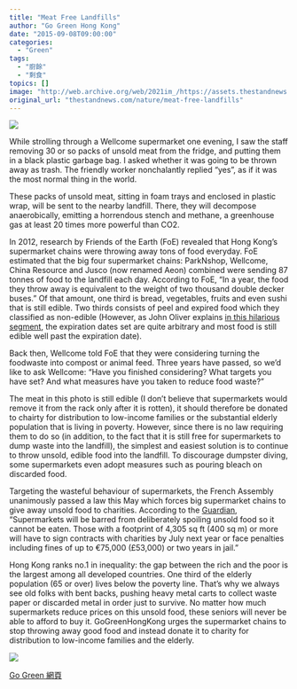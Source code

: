 ```yaml
---
title: "Meat Free Landfills"
author: "Go Green Hong Kong"
date: "2015-09-08T09:00:00"
categories:
  - "Green"
tags:
  - "廚餘"
  - "剩食"
topics: []
image: "http://web.archive.org/web/2021im_/https://assets.thestandnews.com/media/photos/meat_RnJ7l.jpg"
original_url: "thestandnews.com/nature/meat-free-landfills"
---
```

![](http://web.archive.org/web/2021im_/https://assets.thestandnews.com/media/photos/meat_RnJ7l.jpg)

While strolling through a Wellcome supermarket one evening, I saw the staff removing 30 or so packs of unsold meat from the fridge, and putting them in a black plastic garbage bag. I asked whether it was going to be thrown away as trash. The friendly worker nonchalantly replied “yes”, as if it was the most normal thing in the world.

These packs of unsold meat, sitting in foam trays and enclosed in plastic wrap, will be sent to the nearby landfill. There, they will decompose anaerobically, emitting a horrendous stench and methane, a greenhouse gas at least 20 times more powerful than CO2.

In 2012, research by Friends of the Earth (FoE) revealed that Hong Kong’s supermarket chains were throwing away tons of food everyday. FoE estimated that the big four supermarket chains: ParkNshop, Wellcome, China Resource and Jusco (now renamed Aeon) combined were sending 87 tonnes of food to the landfill each day. According to FoE, “In a year, the food they throw away is equivalent to the weight of two thousand double decker buses.” Of that amount, one third is bread, vegetables, fruits and even sushi that is still edible. Two thirds consists of peel and expired food which they classified as non-edible (However, as John Oliver explains [in this hilarious segment](http://web.archive.org/web/20210710142751/https://www.youtube.com/watch?v=i8xwLWb0lLY), the expiration dates set are quite arbitrary and most food is still edible well past the expiration date).

Back then, Wellcome told FoE that they were considering turning the foodwaste into compost or animal feed. Three years have passed, so we’d like to ask Wellcome: “Have you finished considering? What targets you have set? And what measures have you taken to reduce food waste?”

The meat in this photo is still edible (I don’t believe that supermarkets would remove it from the rack only after it is rotten), it should therefore be donated to chairty for distribution to low-income families or the substantial elderly population that is living in poverty. However, since there is no law requiring them to do so (in addition, to the fact that it is still free for supermarkets to dump waste into the landfill), the simplest and easiest solution is to continue to throw unsold, edible food into the landfill. To discourage dumpster diving, some supermarkets even adopt measures such as pouring bleach on discarded food.

Targeting the wasteful behaviour of supermarkets, the French Assembly unanimously passed a law this May which forces big supermarket chains to give away unsold food to charities. According to the [Guardian](http://web.archive.org/web/20210710142751/http://www.theguardian.com/world/2015/may/22/france-to-force-big-supermarkets-to-give-away-unsold-food-to-charity), “Supermarkets will be barred from deliberately spoiling unsold food so it cannot be eaten. Those with a footprint of 4,305 sq ft (400 sq m) or more will have to sign contracts with charities by July next year or face penalties including fines of up to €75,000 (£53,000) or two years in jail.”

Hong Kong ranks no.1 in inequality: the gap between the rich and the poor is the largest among all developed countries. One third of the elderly population (65 or over) lives below the poverty line. That’s why we always see old folks with bent backs, pushing heavy metal carts to collect waste paper or discarded metal in order just to survive. No matter how much supermarkets reduce prices on this unsold food, these seniors will never be able to afford to buy it. GoGreenHongKong urges the supermarket chains to stop throwing away good food and instead donate it to charity for distribution to low-income families and the elderly.

![](http://web.archive.org/web/2021im_/https://assets.thestandnews.com/media/photos/china_hong_kong_wealth_gap_hkg103_29402227_n9HrB.jpg)

[Go Green 網頁](http://web.archive.org/web/20210710142751/https://gogreenhk.wordpress.com/)